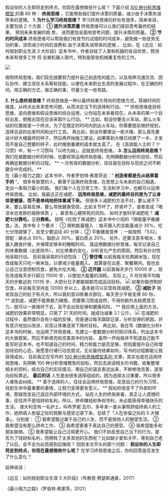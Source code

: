 假设你的人生即将走到终点，你现在最想做些什么呢？  下面介绍  [ 100 种分析思维模型
](https://mp.weixin.qq.com/mp/appmsgalbum?__biz=MzA4ODE2OTIxMw==&action=getalbum&album_id=1701638273011351554#wechat_redirect)
的第 60 种： **终局思维** ，它能帮助我们提升决策的质量，减少由于决策失误带来的遗憾。  **1\. 为什么学习终局思维？**
学习终局思维的好处有很多，简单来讲，主要包括 2 个方面：  **① 提升决策质量** 终局思维可以让我们提前思考最终的结果，  预测未来发展的趋  势，
进而更加全面地思考问题，提升决策的质量。  **② 节约时间成本**
终局思维可以帮助我们有效节约试错的时间成本，避免做一些徒劳无功的事，进而减少时间的浪费和  由于决策失误带来的遗憾  。  比如，在《远见：如何规划职业生涯
3 大阶段》这本书中，作者总结了人类和机器的各自优势，预测未来有很多工作  将  会被机器人取代，特别是那些机械重复性的工作。

![](https://mmbiz.qpic.cn/mmbiz_jpg/giaycic3UNwo1dbFU5iaawVDrp7kviaLGNSgFBHhg5g0xpnKXUme00GYL4pCVhOfUIaKbJV6lMvfED2UZ2cwMMbLnA/640?wx_fmt=jpeg)

按照终局思维，我们现在就要努力提升自己创造性的能力，以及培养沟通交流、团队协作、建立信任关系等软技能，以便在未来职业生涯的发展过程中，在正确的时间，用正确的方式，做正确的事，尽量少走一些弯路。

**2\. 什么是终局思维？** 终局思维是一种以最终结果为导向的思维方式，穿越时间的维度，从终点出发来思考问题，从而决定当下的选择和行动。  **
终局思维是目标思维、逆向思维和假设思维的综合运用，让你站在未来看现在，从未来的某一个目标出发，倒推出现在应该采取什么行动。  **
比如，假设你要去火车站，那么火车站的位置就是一个终点。为了在既定的时间内到达火车站，你需要提前做好规划，选择合适的出发时间和出行工具。
再比如，假设你要建设一栋大楼，那么首先要设计好大楼最终的样子，然后再开始施工建设。如果等到大楼已经建了一半，才发现不是自己想要的样子，此时推倒重建的成本就太高了。
在《高效能人士的 7 个习惯》中，有一个习惯叫「以终为始」，这就是终局思维。  **3\. 怎么运用终局思维？**
我们在做数据分析的时候，也要经常运用终局思维，先明确数据分析的目标，然后再确定数据分析的过程。  **
一次有效的数据分析，往往是在目标与现状之间不断磨合中完成的。  **  
在《最小阻力之路》这本书中，作者罗伯特·弗里茨说：“ **创造者都是先从结果着手的** ”。
很多有智慧的人，都善于运用终局思维，在思想上与未来的自己相遇，走出一条阻力最小的路。  我们每个人在日常工作、生活和学习中，也都可以运用终局思维。
比如，我最近正在减肥， **运用终局思维，减肥的最终目的是为了让身体更健康，而不是单纯地把体重减下来。**
但很多人减肥的方法不对，要么减不下来，要么容易反弹，要么导致健康受损，比如关节坏了，肝肾坏了，或者变成「喝凉水也发胖的易胖体质  」
，甚至有心梗猝死的风险。  如何才能科学减肥呢？  **减肥七分靠吃，三分靠练。** 按照《吃饱了再减肥》这本书中介绍的「限能量平衡膳食」法，其中有 2
个要点：  ①  限制能量摄入  ：每天摄入的总能量减少 30%，吃七分饱就够了，且至少要运动 40 分钟；  ②  平衡膳食营养  ：一般按照 「532」
搭配：碳水占 50%，脂肪占 30%，蛋白质占 20%。  另外，还要注意多喝水，多摄入膳食纤维，并保障足够多的睡眠时间。
我运用数据分析思维，每天记录自己的体重数据（出差除外），对比体重的变化，分析变化产生的原因，然后有针对性地采取行动。  目前我采取的行动包括：  **①
管住嘴** 以前我每天吃两碗米饭，现在改成每天只吃一碗米饭，以便减少能量摄入。  就算是在出差、聚餐期间，我也会让自己注意控制饮食，避免大吃大喝。  **②
迈开腿** 以前我每天步行 10000 步 ，现在改成每天步行超过 11000 步，以便加大能量的消耗。  实际上，6 月份我平均每天的步数达到 13135
步，大部分日子都能超额完成运动目标。
![](https://mmbiz.qpic.cn/mmbiz_jpg/giaycic3UNwo1dbFU5iaawVDrp7kviaLGNSgIdPdzv9Er7npeLKqN9Z8kFMBiad9D8fUQY6g0E7tOR9xc7FdCjbTj3w/640?wx_fmt=jpeg)
如果你能控制好饮食，并且每天坚持走 12000 步以上，基本就可以实现有效减肥。  **③ 减肚子**
我发现自己的肚子有点大，所以我刻意训练重点部位，每天至少平板支撑 60 秒。  **
说到底，减肥不能靠毅力硬撑，而要靠习惯成自然，不用你额外去耗费意志力，就可以一直维持下去，且不会出现反弹和健康风险。  **
我应用上面的方法，减肥的效果非常明显，只用了 21 天的时间，就成功减重 2.1 公斤。
![](https://mmbiz.qpic.cn/mmbiz_png/giaycic3UNwo1dbFU5iaawVDrp7kviaLGNSgwniciavh8tbIl62opzgHfwTh8shJ3d6tHQR1NWP1icstpjnLWaZFYlianA/640?wx_fmt=png)
在减肥的过程中，虽然偶尔会有小幅的反弹，但是通过每天跟踪记录，分析反弹的原因，并有意识地加以改进，实现让体重逐渐下降的目标。
再比如，我在写《数据化分析》这本书的时候，也运用了终局思维，先建立一套数据分析的知识体系，列出这本书的大致框架，然后不断填充和完善其中的内容。
虽然一开始我并不知道自己能不能写好这本书，也不知道自己的时间、精力和能力是否足够，但抱着提升自己和增加经验的心态，我愿意付诸行动去尝试，无论最终结果如何，写书的过程都能让我获得成长。
目前我正在写作的  [ 100 种分析思维模型系列
](https://mp.weixin.qq.com/mp/appmsgalbum?__biz=MzA4ODE2OTIxMw==&action=getalbum&album_id=1701638273011351554#wechat_redirect)
文章，其实也是在运用终局思维，先明确 100
种分析思维模型的目标，然后去阅读相关的书籍，收集整理相关的资料，结合自己的实际情况，用自己的语言表述出来，不断修改完善，逐渐向目标靠近。  **最后的话**
人生是由很多选择组成的，因为选择太过重要，所以很多人难免会纠结。  **
善于选择的人，往往会运用终局思维，反思自己的行为习惯，找到生命中最重要的事情，让努力变得更有意义。  **
假如你改变不了外部的环境，那就改变自己适应外部环境的方式。
站在人生的终局来看，真正让人遗憾的事，往往并不是钱财和名利。所以，拼命赚钱和争权夺利，未必能获得幸福快乐的生活。
澳大利亚有一名护士，叫布罗妮·瓦尔，多年来一直从事照顾临终病人的工作，她把病人弥留之际的观察与感受记录下来，总结了「人在弥留之际的 5 大憾事」，分别是：
① 我希望能过属于自己的人生，而不是按他人的期望生活。  ② 我希望没有那么拼命工作。  ③ 我希望更勇于表达自己的感受。  ④ 我希望能多和朋友联络。
⑤ 我希望能让自己过得更开心。
我们不妨反思自己当下的行为，是否为了钱财和名利，而牺牲了太多其他的东西呢？比如缺少爱和关怀，等到自己老了以后，会不会为此而感到后悔呢？
回到本文开头的那个问题： **假设你的人生即将走到终点，你现在最想做些什么呢？** 在学习终局思维之后，你的回答是否发生了什么变化？

延伸阅读：

《远见：如何规划职业生涯 3 大阶段》（布赖恩·费瑟斯通豪，2017）

《最小阻力之路》（罗伯特·弗里茨，2021） 